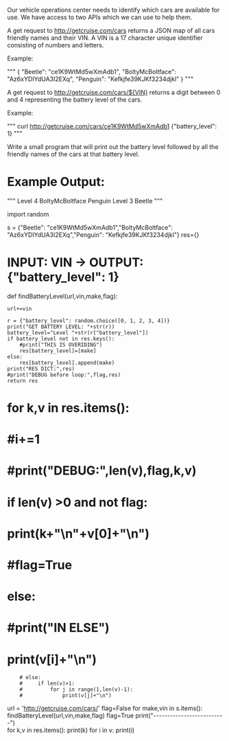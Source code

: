 Our vehicle operations center needs to identify which cars are available for use.  We have access to two APIs which we can use to help them.  

 A get request to http://getcruise.com/cars returns a JSON map of all cars friendly names and their VIN.  A VIN is a 17 character unique identifier consisting of numbers and letters.

 Example:

 """
 {
     "Beetle": "ce1K9WtMd5wXmAdb1",
     "BoltyMcBoltface": "Az6xYDIYdUA3I2EXq",
     "Penguin": "Kefkjfe39KJKf3234djkl"
 }
 """

 A get request to http://getcruise.com/cars/${VIN} returns a digit between 0 and 4 representing the battery level of the cars.

 Example:

 """
 curl http://getcruise.com/cars/ce1K9WtMd5wXmAdb1
 {"battery_level": 1}
 """

Write a small program that will print out the battery level followed by all the friendly names of the cars at that battery level.

# Example Output:

"""
Level 4
BoltyMcBoltface
Penguin
Level 3
Beetle
"""

import random

s = {"Beetle": "ce1K9WtMd5wXmAdb1","BoltyMcBoltface": "Az6xYDIYdUA3I2EXq","Penguin": "Kefkjfe39KJKf3234djkl"} 
res={}

# INPUT: VIN -> OUTPUT: {"battery_level": 1}

def findBatteryLevel(url,vin,make,flag):
    
    url+=vin
    
    r = {"battery_level": random.choice([0, 1, 2, 3, 4])}
    print("GET BATTERY LEVEL: "+str(r))
    battery_level="Level "+str(r["battery_level"])
    if battery_level not in res.keys():
        #print("THIS IS OVERIDING")
        res[battery_level]=[make]
    else:
        res[battery_level].append(make)
    print("RES DICT:",res)
    #print("DEBUG before loop:",flag,res)
    return res
#     for k,v in res.items():
#             #i+=1
#             #print("DEBUG:",len(v),flag,k,v)
#         if len(v) >0 and not flag:
#             print(k+"\n"+v[0]+"\n")
#                 #flag=True
                
#         else:
#                 #print("IN ELSE")
#             print(v[i]+"\n")
        # else:
        #     if len(v)>1:
        #         for j in range(1,len(v)-1):
        #             print(v[j]+"\n")

    
   
    

url = 'http://getcruise.com/cars/'
flag=False
for make,vin in s.items():
    findBatteryLevel(url,vin,make,flag)
    flag=True
print("--------------------------")      
for k,v in res.items():
    print(k)
    for i in v:
        print(i)
